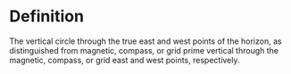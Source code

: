 # Definition

The vertical circle through the true east and west points of the
horizon, as distinguished from magnetic, compass, or grid prime vertical
through the magnetic, compass, or grid east and west points,
respectively.

